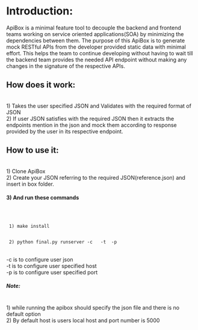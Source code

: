 Introduction:
======
ApiBox is a  minimal feature tool to decouple the backend and frontend teams working on service oriented applications(SOA) by minimizing the dependencies between them. The purpose of this ApiBox is to generate mock RESTful APIs from the developer provided static data with minimal effort. This helps the team to continue developing without having to wait till the backend team provides the needed API endpoint without making any changes in the signature of the respective APIs.
<h2>
How does it work:
</h2>
<br>
1) Takes the user specified JSON and Validates with the required format of JSON
<br>
2) If user JSON satisfies with the required JSON then it extracts the endpoints mention in the json and mock them according to response provided by the user in its respective endpoint.
<h2>
How to use it:
</h2>
<br>
1) Clone ApiBox
<br>
2) Create your JSON referring to the required JSON(reference.json) and insert in box folder.
<br>
<h4>
3) And run these commands
</h4>
<code>
 <br>
 1) make install    
 <br>
 2) python final.py runserver -c <conf_filename>  -t <host  (0.0.0.0)> -p <port number (9823)>

</code>
<br>
-c <filename> is to configure user json
<br>
-t <host number> is to configure user specified host
<br>
-p <port number> is to configure user specified port
 <h5>
Note:
</h5>
<br>
1) while running the apibox should specify the json file and there is no default option 
<br>
2) By default host is users local host and port number is 5000

